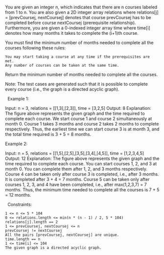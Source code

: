 You are given an integer n, which indicates that there are n courses labeled from 1 to n. You are also given a 2D integer array relations where relations[j] = [prevCoursej, nextCoursej] denotes that course prevCoursej has to be completed before course nextCoursej (prerequisite relationship). Furthermore, you are given a 0-indexed integer array time where time[i] denotes how many months it takes to complete the (i+1)th course.

You must find the minimum number of months needed to complete all the courses following these rules:


	You may start taking a course at any time if the prerequisites are met.
	Any number of courses can be taken at the same time.


Return the minimum number of months needed to complete all the courses.

Note: The test cases are generated such that it is possible to complete every course (i.e., the graph is a directed acyclic graph).

 
Example 1:


Input: n = 3, relations = [[1,3],[2,3]], time = [3,2,5]
Output: 8
Explanation: The figure above represents the given graph and the time required to complete each course. 
We start course 1 and course 2 simultaneously at month 0.
Course 1 takes 3 months and course 2 takes 2 months to complete respectively.
Thus, the earliest time we can start course 3 is at month 3, and the total time required is 3 + 5 = 8 months.


Example 2:


Input: n = 5, relations = [[1,5],[2,5],[3,5],[3,4],[4,5]], time = [1,2,3,4,5]
Output: 12
Explanation: The figure above represents the given graph and the time required to complete each course.
You can start courses 1, 2, and 3 at month 0.
You can complete them after 1, 2, and 3 months respectively.
Course 4 can be taken only after course 3 is completed, i.e., after 3 months. It is completed after 3 + 4 = 7 months.
Course 5 can be taken only after courses 1, 2, 3, and 4 have been completed, i.e., after max(1,2,3,7) = 7 months.
Thus, the minimum time needed to complete all the courses is 7 + 5 = 12 months.


 
Constraints:


	1 <= n <= 5 * 104
	0 <= relations.length <= min(n * (n - 1) / 2, 5 * 104)
	relations[j].length == 2
	1 <= prevCoursej, nextCoursej <= n
	prevCoursej != nextCoursej
	All the pairs [prevCoursej, nextCoursej] are unique.
	time.length == n
	1 <= time[i] <= 104
	The given graph is a directed acyclic graph.

